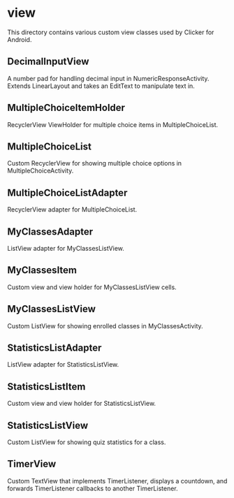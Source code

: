 # view

This directory contains various custom view classes used by Clicker for Android.

## DecimalInputView

A number pad for handling decimal input in NumericResponseActivity. Extends LinearLayout and takes an EditText to manipulate text in.

## MultipleChoiceItemHolder

RecyclerView ViewHolder for multiple choice items in MultipleChoiceList.

## MultipleChoiceList

Custom RecyclerView for showing multiple choice options in MultipleChoiceActivity.

## MultipleChoiceListAdapter

RecyclerView adapter for MultipleChoiceList.

## MyClassesAdapter

ListView adapter for MyClassesListView.

## MyClassesItem

Custom view and view holder for MyClassesListView cells.

## MyClassesListView

Custom ListView for showing enrolled classes in MyClassesActivity.

## StatisticsListAdapter

ListView adapter for StatisticsListView.

## StatisticsListItem

Custom view and view holder for StatisticsListView.

## StatisticsListView

Custom ListView for showing quiz statistics for a class.

## TimerView

Custom TextView that implements TimerListener, displays a countdown, and forwards TimerListener callbacks to another TimerListener.
